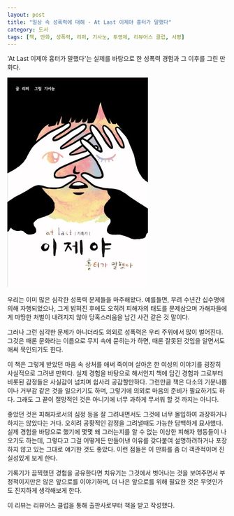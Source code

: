 ```yaml
---
layout: post
title: "일상 속 성폭력에 대해 - At Last 이제야 흉터가 말했다"
category: 도서
tags: [책, 만화, 성폭력, 리퍼, 기사눈, 투영체, 리뷰어스 클럽, 서평]
---
```


'At Last 이제야 흉터가 말했다'는
실제를 바탕으로 한 성폭력 경험과 그 이후를 그린 만화다.

![표지](/images/at-last-1-comic-book-h480.jpg)

우리는 이미 많은 심각한 성폭력 문제들을 마주해왔다.
예를들면, 무려 수년간 십수명에의해 자행되었으나,
그게 밝혀진 후에도 오히려 피해자의 태도를 문제삼으며
가해자들에게 마땅한 처벌이 내려지지 않아 당혹스러움을 남긴 사건 같은 것 말이다.

그러나 그런 심각한 문제가 아니더라도 의외로 성폭력은 우리 주위에서 많이 벌어진다.
그것은 때론 문화라는 이름으로 무지 속에 묻히는가 하면,
때론 잘못된 것임을 알면서도 애써 묵인되기도 한다.

이 책은 그렇게 받았던 마음 속 상처를 애써 죽이며 살아온
한 여성의 이야기를 굉장히 사실적으로 그려낸 만화다.
실제 경험을 바탕으로 해서인지
책에 담긴 경험과 그로부터 비롯된 감정들은 사실감이 넘치며 쉽사리 공감할만하다.
그런만큼 책은 다소의 기분나쁨이나 거부감 같은 것을 일으키기도 하며,
그렇기에 의외로 마음의 준비가 필요하기도 하다.
그래도 그 끝이 절망적인 것은 아니기에 너무 과하게 무서워 할 것 까지는 아니다.

좋았던 것은 피해자로서의 심정 등을 잘 그려내면서도
그것에 너무 몰입하여 과장하거나 하지는 않았다는 거다.
오히려 공황적인 감정을 그려낼때도 가능한 담백하게 묘사했다.
실제 경험을 바탕으로 했기에 몇몇 왜 그러는지를 알 수 없는 이상한 피해자 행동들이 나오기도 하는데,
그렇다고 그걸 어떻게든 만들어낸 이유를 갖다붙여 설명하려하거나 포장하지 않고 있는 그대로 얘기한 것도 좋았다.
이런 점들은 이 만화를 좀 더 객관적이며 진실성있게 보게 한다.

기록기가 끔찍했던 경험을 공유한다면
치유기는 그것에서 벗어나는 것을 보여주면서
부정적이지만은 않은 앞으로를 이야기하며,
더 나은 앞으로를 위해 필요한 것은 무엇인가도 진지하게 생각해보게 한다.



<div class="im im-info">
이 리뷰는 리뷰어스 클럽을 통해 출판사로부터 책을 받고 작성했다.
</div>
